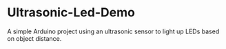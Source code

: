 # Ultrasonic-Led-Demo
 A simple Arduino project using an ultrasonic sensor to light up LEDs based on object distance.
